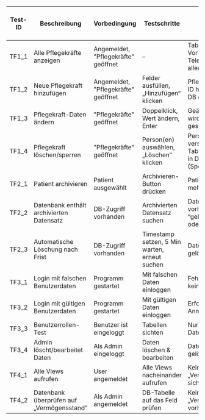 | Test-ID     | Beschreibung                                           | Vorbedingung                              | Testschritte                                                                                          | Erwartetes Ergebnis                                                                                       | Testergebnis | Bemerkung bei Abweichung / Ergänzung                       |
|-------------|--------------------------------------------------------|-------------------------------------------|--------------------------------------------------------------------------------------------------------|------------------------------------------------------------------------------------------------------------|--------------|-------------------------------------------------------------|
| TF1_1       | Alle Pflegekräfte anzeigen                             | Angemeldet, "Pflegekräfte" geöffnet       | –                                                                                                     | Tabelle mit Vor-/Nachnamen & Telefonnummer aller Pflegekräfte                                            |              |                                                             |
| TF1_2       | Neue Pflegekraft hinzufügen                            | Angemeldet, "Pflegekräfte" geöffnet       | Felder ausfüllen, „Hinzufügen“ klicken                                                                | Pflegekraft wird mit ID hinzugefügt & in DB gespeichert                                                   |              |                                                             |
| TF1_3       | Pflegekraft-Daten ändern                               | "Pflegekräfte" geöffnet                   | Doppelklick, Wert ändern, Enter                                                                       | Geänderter Wert wird angezeigt & gespeichert                                                               |              |                                                             |
| TF1_4       | Pflegekraft löschen/sperren                            | "Pflegekräfte" geöffnet                   | Person(en) auswählen, „Löschen“ klicken                                                               | Person verschwindet aus Tabelle, bleibt aber in DB (Speicherfrist)                                       |              |                                                             |
| TF2_1       | Patient archivieren                                    | Patient ausgewählt                         | Archivieren-Button drücken                                                                            | Patient wird nicht mehr angezeigt                                                                          |              |                                                             |
| TF2_2       | Datenbank enthält archivierten Datensatz               | DB-Zugriff vorhanden                       | Archivierten Datensatz suchen                                                                         | Datensatz vorhanden mit “gelöscht”-Flag oder Timestamp                                                    |              |                                                             |
| TF2_3       | Automatische Löschung nach Frist                       | DB-Zugriff vorhanden                       | Timestamp setzen, 5 Min warten, erneut suchen                                                         | Datensatz ist gelöscht                                                                                     |              |                                                             |
| TF3_1       | Login mit falschen Benutzerdaten                       | Programm gestartet                         | Mit falschen Daten einloggen                                                                          | Fehlermeldung, kein Zugang                                                                                 |              |                                                             |
| TF3_2       | Login mit gültigen Benutzerdaten                       | Programm gestartet                         | Mit gültigen Daten einloggen                                                                          | Erfolgreiche Anmeldung                                                                                      |              |                                                             |
| TF3_3       | Benutzerrollen-Test                                    | Benutzer ist eingeloggt                   | Tabellen sichten                                                                                      | Nur relevante Daten sichtbar                                                                               |              |                                                             |
| TF3_4       | Admin löscht/bearbeitet Daten                          | Als Admin eingeloggt                      | Daten löschen & bearbeiten                                                                            | Daten erfolgreich gelöscht/bearbeitet                                                                      |              |                                                             |
| TF4_1       | Alle Views aufrufen                                    | User angemeldet                            | Alle Views nacheinander aufrufen                                                                      | Kein Feld „Vermögensstand“ sichtbar                                                                       |              |                                                             |
| TF4_2       | Datenbank überprüfen auf „Vermögensstand“              | Als Admin angemeldet                       | DB-Tabelle auf das Feld prüfen                                                                        | Kein Feld „Vermögensstand“ vorhanden                                                                      |              |                                                             |
